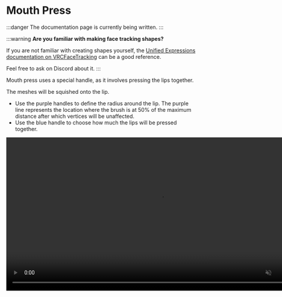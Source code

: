 ﻿---
sidebar_position: 5
---

# Mouth Press

:::danger
The documentation page is currently being written.
:::

:::warning
**Are you familiar with making face tracking shapes?**

If you are not familiar with creating shapes yourself, the [Unified Expressions documentation on VRCFaceTracking](https://docs.vrcft.io/docs/tutorial-avatars/tutorial-avatars-extras/unified-blendshapes)
can be a good reference.

Feel free to ask on Discord about it.
:::

Mouth press uses a special handle, as it involves pressing the lips together.

The meshes will be squished onto the lip.

- Use the purple handles to define the radius around the lip. The purple line represents the location where the brush is at 50% of the maximum distance after which vertices will be unaffected.
- Use the blue handle to choose how much the lips will be pressed together.

<video controls muted width="816">
    <source src={require('../img/shapes/Unity_UzoJzHx3LT.mp4').default}/>
</video>
